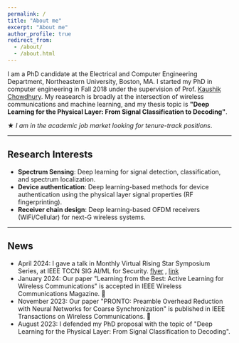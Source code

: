 ```yaml
---
permalink: /
title: "About me"
excerpt: "About me"
author_profile: true
redirect_from: 
  - /about/
  - /about.html
---
```


I am a PhD candidate at the Electrical and Computer Engineering Department, Northeastern University, Boston, MA. I started my PhD in computer engineering in Fall 2018 under the supervision of Prof. [Kaushik Chowdhury](https://genesys-lab.org/team/kaushik-chowdhury). My reasearch is broadly at the intersection of wireless communications and machine learning, and my thesis topic is **"Deep Learning for the Physical Layer: From Signal Classification to Decoding"**. 


<span class="red-star">★</span> <i>I am in the academic job market looking for tenure-track positions</i>.


-------------------------------------------------

## Research Interests 
- **Spectrum Sensing**: Deep learning for signal detection, classification, and spectrum localization.
- **Device authentication**: Deep learning-based methods for device authentication using the physical layer signal properties (RF fingerprinting).
- **Receiver chain design**: Deep learning-based OFDM receivers (WiFi/Cellular) for next-G wireless systems.

------------------------------------------------------

## News
- April 2024: I gave a talk in Monthly Virtual Rising Star Symposium Series, at IEEE TCCN SIG AI/ML for Security. [flyer](https://github.com/nasimsoltani.github.io/files/Seminar-flyer-2024_04.pdf) , [link](https://youtu.be/bC6Nv4b3wl8)
- January 2024: Our paper "Learning from the Best: Active Learning for Wireless Communications" is accepted in IEEE Wireless Communications Magazine. &#127881; 
- November 2023: Our paper "PRONTO: Preamble Overhead Reduction with Neural Networks for Coarse Synchronization" is published in IEEE Transactions on Wireless Communications. &#127881;
- August 2023: I defended my PhD proposal with the topic of "Deep Learning for the Physical Layer: From Signal Classification to Decoding".
